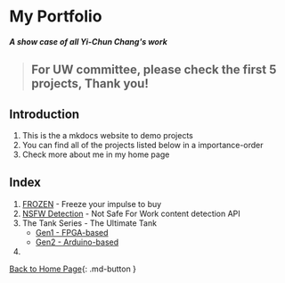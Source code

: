 <!-- ---
hide: navigation # Hide navigation
--- -->

# My Portfolio

##### *A show case of all Yi-Chun Chang's work*

> ## For UW committee, please check the first 5 projects, Thank you!

## Introduction
1. This is the a mkdocs website to demo projects 
2. You can find all of the projects listed below in a importance-order
3. Check more about me in my home page 


## Index
1. [FROZEN](frozen/frozen.md) - Freeze your impulse to buy
2. [NSFW Detection](nsfw_detection/nsfw_detection.md) - Not Safe For Work content detection API
3. The Tank Series - The Ultimate Tank
    - [Gen1 - FPGA-based](the_tank/the_tank_fpga.md) 
    - [Gen2 - Arduino-based](the_tank/the_tank_arduino.md)
4. 

[Back to Home Page](https://tpchris1.github.io/){: .md-button }


